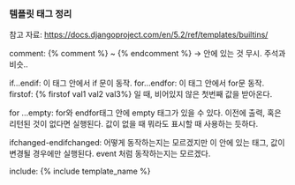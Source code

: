 ### 템플릿 태그 정리

참고 자료: https://docs.djangoproject.com/en/5.2/ref/templates/builtins/


comment: {% comment %} ~ {% endcomment %} -> 안에 있는 것 무시. 주석과 비슷..

if...endif: 이 태그 안에서 if 문이 동작.
for...endfor: 이 태그 안에서 for문 동작.
firstof: {% firstof val1 val2 val3%} 일 때, 비어있지 않은 첫번째 값을 받아온다.

for ...empty: for와 endfor태그 안에 empty 태그가 있을 수 있다. 이전에 출력, 혹은 리턴된 것이 없다면 실행된다.
값이 없을 때 뭐라도 표시할 때 사용하는 듯하다.

ifchanged-endifchanged: 어떻게 동작하는지는 모르겠지만 이 안에 있는 태그, 값이 변경될 경우에만 실행된다. event 처럼 동작하는지는 모르겠다.

include: {% include template_name %}
